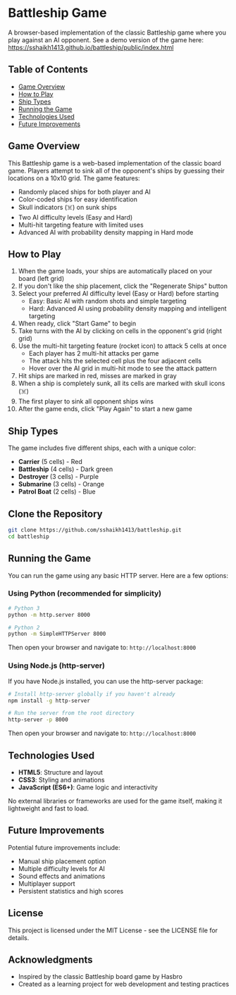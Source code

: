 # Battleship Game

A browser-based implementation of the classic Battleship game where you play against an AI opponent. See a demo version of the game here: https://sshaikh1413.github.io/battleship/public/index.html

## Table of Contents
- [Game Overview](#game-overview)
- [How to Play](#how-to-play)
- [Ship Types](#ship-types)
- [Running the Game](#running-the-game)
- [Technologies Used](#technologies-used)
- [Future Improvements](#future-improvements)

## Game Overview

This Battleship game is a web-based implementation of the classic board game. Players attempt to sink all of the opponent's ships by guessing their locations on a 10x10 grid. The game features:

- Randomly placed ships for both player and AI
- Color-coded ships for easy identification
- Skull indicators (☠️) on sunk ships
- Two AI difficulty levels (Easy and Hard)
- Multi-hit targeting feature with limited uses
- Advanced AI with probability density mapping in Hard mode
## How to Play

1. When the game loads, your ships are automatically placed on your board (left grid)
2. If you don't like the ship placement, click the "Regenerate Ships" button
3. Select your preferred AI difficulty level (Easy or Hard) before starting
   - Easy: Basic AI with random shots and simple targeting
   - Hard: Advanced AI using probability density mapping and intelligent targeting
4. When ready, click "Start Game" to begin
5. Take turns with the AI by clicking on cells in the opponent's grid (right grid)
6. Use the multi-hit targeting feature (rocket icon) to attack 5 cells at once
   - Each player has 2 multi-hit attacks per game
   - The attack hits the selected cell plus the four adjacent cells
   - Hover over the AI grid in multi-hit mode to see the attack pattern
7. Hit ships are marked in red, misses are marked in gray
8. When a ship is completely sunk, all its cells are marked with skull icons (☠️)
9. The first player to sink all opponent ships wins
10. After the game ends, click "Play Again" to start a new game

## Ship Types

The game includes five different ships, each with a unique color:

- **Carrier** (5 cells) - Red
- **Battleship** (4 cells) - Dark green
- **Destroyer** (3 cells) - Purple
- **Submarine** (3 cells) - Orange
- **Patrol Boat** (2 cells) - Blue

## Clone the Repository

```bash
git clone https://github.com/sshaikh1413/battleship.git
cd battleship
```

## Running the Game

You can run the game using any basic HTTP server. Here are a few options:

### Using Python (recommended for simplicity)

```bash
# Python 3
python -m http.server 8000

# Python 2
python -m SimpleHTTPServer 8000
```

Then open your browser and navigate to: `http://localhost:8000`

### Using Node.js (http-server)

If you have Node.js installed, you can use the http-server package:

```bash
# Install http-server globally if you haven't already
npm install -g http-server

# Run the server from the root directory
http-server -p 8000
```

Then open your browser and navigate to: `http://localhost:8000`

## Technologies Used

- **HTML5**: Structure and layout
- **CSS3**: Styling and animations
- **JavaScript (ES6+)**: Game logic and interactivity

No external libraries or frameworks are used for the game itself, making it lightweight and fast to load.

## Future Improvements

Potential future improvements include:
- Manual ship placement option
- Multiple difficulty levels for AI
- Sound effects and animations
- Multiplayer support
- Persistent statistics and high scores

## License

This project is licensed under the MIT License - see the LICENSE file for details.

## Acknowledgments

- Inspired by the classic Battleship board game by Hasbro
- Created as a learning project for web development and testing practices
